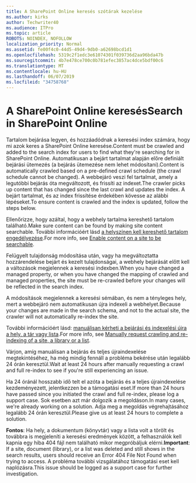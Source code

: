 ```yaml
---
title: A SharePoint Online keresés szótárak kezelése
ms.author: kirks
author: Techwriter40
ms.audience: ITPro
ms.topic: article
ROBOTS: NOINDEX, NOFOLLOW
localization_priority: Normal
ms.assetid: fe00f4c0-44d5-49d4-9db0-a62698bcd1d1
ms.openlocfilehash: 5319c2f1edc3e61074301f039736d2aa96bda47b
ms.sourcegitcommit: 4b7e478ce700c0b781efec3857ac4dce5bdf00c6
ms.translationtype: MT
ms.contentlocale: hu-HU
ms.lasthandoff: 06/07/2019
ms.locfileid: "34758768"
---
```

# <a name="search-in-sharepoint-online"></a><span data-ttu-id="0e2fb-102">A SharePoint Online keresés</span><span class="sxs-lookup"><span data-stu-id="0e2fb-102">Search in SharePoint Online</span></span>

<span data-ttu-id="0e2fb-103">Tartalom bejárása legyen, és hozzáadódnak a keresési index számára, hogy mi azok keres a SharePoint Online keresése.</span><span class="sxs-lookup"><span data-stu-id="0e2fb-103">Content must be crawled and added to the search index for users to find what they're searching for in SharePoint Online.</span></span> <span data-ttu-id="0e2fb-104">Automatikusan a bejárt tartalmat alapján előre definiált bejárási ütemezés (a bejárás ütemezése nem lehet módosítani).</span><span class="sxs-lookup"><span data-stu-id="0e2fb-104">Content is automatically crawled based on a pre-defined crawl schedule (the crawl schedule cannot be changed).</span></span> <span data-ttu-id="0e2fb-105">A webbejáró veszi fel tartalmat, amely a legutóbbi bejárás óta megváltozott, és frissíti az indexet.</span><span class="sxs-lookup"><span data-stu-id="0e2fb-105">The crawler picks up content that has changed since the last crawl and updates the index.</span></span> <span data-ttu-id="0e2fb-106">A bejárt tartalmat, és az index frissítése érdekében kövesse az alábbi lépéseket.</span><span class="sxs-lookup"><span data-stu-id="0e2fb-106">To ensure content is crawled and the index is updated, follow the steps below.</span></span>

<span data-ttu-id="0e2fb-107">Ellenőrizze, hogy azáltal, hogy a webhely tartalma kereshető tartalom található.</span><span class="sxs-lookup"><span data-stu-id="0e2fb-107">Make sure content can be found by making site content searchable.</span></span> <span data-ttu-id="0e2fb-108">További információért lásd [a helyszínen kell kereshető tartalom engedélyezése](https://docs.microsoft.com/sharepoint/make-site-content-searchable).</span><span class="sxs-lookup"><span data-stu-id="0e2fb-108">For more info, see [Enable content on a site to be searchable](https://docs.microsoft.com/sharepoint/make-site-content-searchable).</span></span>

<span data-ttu-id="0e2fb-109">Felügyelt tulajdonság módosítása után, vagy ha megváltoztatta hozzárendelése bejárt és kezelt tulajdonságai, a webhely bejárását előtt kell a változások megjelennek a keresési indexben.</span><span class="sxs-lookup"><span data-stu-id="0e2fb-109">When you have changed a managed property, or when you have changed the mapping of crawled and managed properties, the site must be re-crawled before your changes will be reflected in the search index.</span></span> 

<span data-ttu-id="0e2fb-110">A módosítások megjelennek a keresési sémában, és nem a tényleges hely, mert a webbejáró nem automatikusan újra indexeli a webhelyet.</span><span class="sxs-lookup"><span data-stu-id="0e2fb-110">Because your changes are made in the search schema, and not to the actual site, the crawler will not automatically re-index the site.</span></span> 

<span data-ttu-id="0e2fb-111">További információért lásd: [manuálisan kérheti a bejárási és indexelési újra a hely, a tár vagy lista](https://docs.microsoft.com/sharepoint/crawl-site-conten).</span><span class="sxs-lookup"><span data-stu-id="0e2fb-111">For more info, see [Manually request crawling and re-indexing of a site, a library or a list](https://docs.microsoft.com/sharepoint/crawl-site-conten).</span></span>

 <span data-ttu-id="0e2fb-112">Várjon, amíg manuálisan a bejárás és teljes újraindexelése megtekintéséhez, ha még mindig fennáll a probléma bekérése után legalább 24 órán keresztül.</span><span class="sxs-lookup"><span data-stu-id="0e2fb-112">Wait at least 24 hours after manually requesting a crawl and full re-index to see if you're still experiencing an issue.</span></span> 

<span data-ttu-id="0e2fb-113">Ha 24 óránál hosszabb idő telt el azóta a bejárás és a teljes újraindexelése kezdeményezett, jelentkezzen be a támogatási eset.</span><span class="sxs-lookup"><span data-stu-id="0e2fb-113">If more than 24 hours have passed since you initiated the crawl and full re-index, please log a support case.</span></span> <span data-ttu-id="0e2fb-114">Sok esetben azt már dolgozik a megoldáson.</span><span class="sxs-lookup"><span data-stu-id="0e2fb-114">In many cases, we're already working on a solution.</span></span> <span data-ttu-id="0e2fb-115">Adja meg a megoldás végrehajtásához legalább 24 órán keresztül.</span><span class="sxs-lookup"><span data-stu-id="0e2fb-115">Please give us at least 24 hours to complete a solution.</span></span>

<span data-ttu-id="0e2fb-116">**Fontos**: Ha hely, a dokumentum (könyvtár) vagy a lista volt a törölt és továbbra is megjeleníti a keresési eredmények között, a felhasználók kell kapnia egy hiba 404 fájl nem található mikor megpróbáljuk elérni.</span><span class="sxs-lookup"><span data-stu-id="0e2fb-116">**Important**: If a site, document (library), or a list was deleted and still shows in the search results, users should receive an Error 404 File Not Found when trying to access.</span></span> <span data-ttu-id="0e2fb-117">A probléma további vizsgálatához támogatási eset kell naplózásra.</span><span class="sxs-lookup"><span data-stu-id="0e2fb-117">This issue should be logged as a support case for further investigation.</span></span> 




